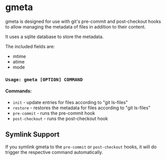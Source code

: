 gmeta
=====

gmeta is designed for use with git's pre-commit and post-checkout hooks to
allow managing the metadata of files in addition to their content.

It uses a sqlite database to store the metadata.

The included fields are:
   - mtime
   - atime
   - mode

### `Usage: gmeta [OPTION] COMMAND`

#### Commands:

   - `init` - update entries for files according to "git ls-files"
   - `restore` - restores the metadata for files according to "git ls-files"
   - `pre-commit` - runs the pre-commit hook
   - `post-checkout` - runs the post-checkout hook


Symlink Support
---------------

If you symlink gmeta to the `pre-commit` or `post-checkout` hooks, it will
do trigger the respective command automatically.
